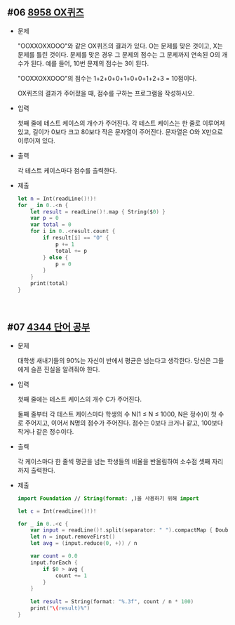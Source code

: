 ## #06 [8958 OX퀴즈](https://www.acmicpc.net/problem/8958)
* 문제

    "OOXXOXXOOO"와 같은 OX퀴즈의 결과가 있다. O는 문제를 맞은 것이고, X는 문제를 틀린 것이다. 문제를 맞은 경우 그 문제의 점수는 그 문제까지 연속된 O의 개수가 된다. 예를 들어, 10번 문제의 점수는 3이 된다.

    "OOXXOXXOOO"의 점수는 1+2+0+0+1+0+0+1+2+3 = 10점이다.

    OX퀴즈의 결과가 주어졌을 때, 점수를 구하는 프로그램을 작성하시오.

* 입력

    첫째 줄에 테스트 케이스의 개수가 주어진다. 각 테스트 케이스는 한 줄로 이루어져 있고, 길이가 0보다 크고 80보다 작은 문자열이 주어진다. 문자열은 O와 X만으로 이루어져 있다.

* 출력

    각 테스트 케이스마다 점수를 출력한다.

* 제출
    ~~~ swift
    let n = Int(readLine()!)!
    for _ in 0..<n {
        let result = readLine()!.map { String($0) }
        var p = 0
        var total = 0
        for i in 0..<result.count {
            if result[i] == "O" {
                p += 1
                total += p
            } else {
                p = 0
            }
        }
        print(total)
    }
    ~~~

<br>

## #07 [4344 단어 공부](https://www.acmicpc.net/problem/4344)
* 문제

    대학생 새내기들의 90%는 자신이 반에서 평균은 넘는다고 생각한다. 당신은 그들에게 슬픈 진실을 알려줘야 한다.

* 입력

    첫째 줄에는 테스트 케이스의 개수 C가 주어진다.

    둘째 줄부터 각 테스트 케이스마다 학생의 수 N(1 ≤ N ≤ 1000, N은 정수)이 첫 수로 주어지고, 이어서 N명의 점수가 주어진다. 점수는 0보다 크거나 같고, 100보다 작거나 같은 정수이다.

* 출력

    각 케이스마다 한 줄씩 평균을 넘는 학생들의 비율을 반올림하여 소수점 셋째 자리까지 출력한다.

* 제출
    ~~~swift
    import Foundation // String(format: ,)을 사용하기 위해 import

    let c = Int(readLine()!)!

    for _ in 0..<c {
        var input = readLine()!.split(separator: " ").compactMap { Double($0) }
        let n = input.removeFirst()
        let avg = (input.reduce(0, +)) / n

        var count = 0.0
        input.forEach {
            if $0 > avg {
                count += 1
            }
        }
        
        let result = String(format: "%.3f", count / n * 100)
        print("\(result)%")
    }
    ~~~